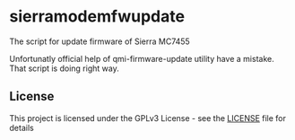 # sierramodemfwupdate

The script for update firmware of Sierra MC7455

Unfortunatly official help of qmi-firmware-update utility have a mistake.
That script is doing right way.

## License

This project is licensed under the GPLv3 License - see the [LICENSE](LICENSE) file for details
